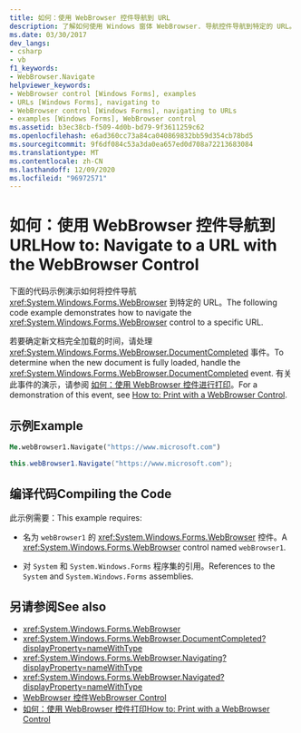 ```yaml
---
title: 如何：使用 WebBrowser 控件导航到 URL
description: 了解如何使用 Windows 窗体 WebBrowser. 导航控件导航到特定的 URL。 还了解如何确定何时加载新文档。
ms.date: 03/30/2017
dev_langs:
- csharp
- vb
f1_keywords:
- WebBrowser.Navigate
helpviewer_keywords:
- WebBrowser control [Windows Forms], examples
- URLs [Windows Forms], navigating to
- WebBrowser control [Windows Forms], navigating to URLs
- examples [Windows Forms], WebBrowser control
ms.assetid: b3ec38cb-f509-4d0b-bd79-9f3611259c62
ms.openlocfilehash: e6ad360cc73a84ca040869832bb59d354cb78bd5
ms.sourcegitcommit: 9f6df084c53a3da0ea657ed0d708a72213683084
ms.translationtype: MT
ms.contentlocale: zh-CN
ms.lasthandoff: 12/09/2020
ms.locfileid: "96972571"
---
```

# <a name="how-to-navigate-to-a-url-with-the-webbrowser-control"></a><span data-ttu-id="f8426-104">如何：使用 WebBrowser 控件导航到 URL</span><span class="sxs-lookup"><span data-stu-id="f8426-104">How to: Navigate to a URL with the WebBrowser Control</span></span>
<span data-ttu-id="f8426-105">下面的代码示例演示如何将控件导航 <xref:System.Windows.Forms.WebBrowser> 到特定的 URL。</span><span class="sxs-lookup"><span data-stu-id="f8426-105">The following code example demonstrates how to navigate the <xref:System.Windows.Forms.WebBrowser> control to a specific URL.</span></span>

 <span data-ttu-id="f8426-106">若要确定新文档完全加载的时间，请处理 <xref:System.Windows.Forms.WebBrowser.DocumentCompleted> 事件。</span><span class="sxs-lookup"><span data-stu-id="f8426-106">To determine when the new document is fully loaded, handle the <xref:System.Windows.Forms.WebBrowser.DocumentCompleted> event.</span></span> <span data-ttu-id="f8426-107">有关此事件的演示，请参阅 [如何：使用 WebBrowser 控件进行打印](how-to-print-with-a-webbrowser-control.md)。</span><span class="sxs-lookup"><span data-stu-id="f8426-107">For a demonstration of this event, see [How to: Print with a WebBrowser Control](how-to-print-with-a-webbrowser-control.md).</span></span>

## <a name="example"></a><span data-ttu-id="f8426-108">示例</span><span class="sxs-lookup"><span data-stu-id="f8426-108">Example</span></span>

```vb
Me.webBrowser1.Navigate("https://www.microsoft.com")
```

```csharp
this.webBrowser1.Navigate("https://www.microsoft.com");
```

## <a name="compiling-the-code"></a><span data-ttu-id="f8426-109">编译代码</span><span class="sxs-lookup"><span data-stu-id="f8426-109">Compiling the Code</span></span>
 <span data-ttu-id="f8426-110">此示例需要：</span><span class="sxs-lookup"><span data-stu-id="f8426-110">This example requires:</span></span>

- <span data-ttu-id="f8426-111">名为 `webBrowser1` 的 <xref:System.Windows.Forms.WebBrowser> 控件。</span><span class="sxs-lookup"><span data-stu-id="f8426-111">A <xref:System.Windows.Forms.WebBrowser> control named `webBrowser1`.</span></span>

- <span data-ttu-id="f8426-112">对 `System` 和 `System.Windows.Forms` 程序集的引用。</span><span class="sxs-lookup"><span data-stu-id="f8426-112">References to the `System` and `System.Windows.Forms` assemblies.</span></span>

## <a name="see-also"></a><span data-ttu-id="f8426-113">另请参阅</span><span class="sxs-lookup"><span data-stu-id="f8426-113">See also</span></span>

- <xref:System.Windows.Forms.WebBrowser>
- <xref:System.Windows.Forms.WebBrowser.DocumentCompleted?displayProperty=nameWithType>
- <xref:System.Windows.Forms.WebBrowser.Navigating?displayProperty=nameWithType>
- <xref:System.Windows.Forms.WebBrowser.Navigated?displayProperty=nameWithType>
- [<span data-ttu-id="f8426-114">WebBrowser 控件</span><span class="sxs-lookup"><span data-stu-id="f8426-114">WebBrowser Control</span></span>](webbrowser-control-windows-forms.md)
- [<span data-ttu-id="f8426-115">如何：使用 WebBrowser 控件打印</span><span class="sxs-lookup"><span data-stu-id="f8426-115">How to: Print with a WebBrowser Control</span></span>](how-to-print-with-a-webbrowser-control.md)
